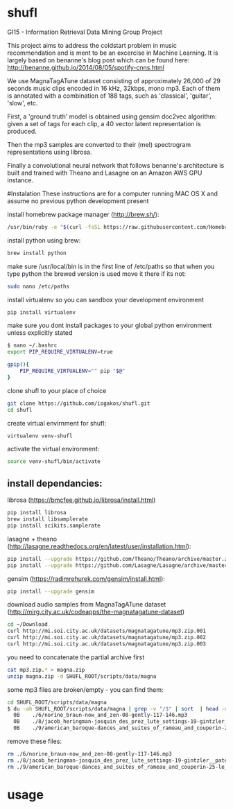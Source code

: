 # shufl
GI15 - Information Retrieval Data Mining Group Project

This project aims to address the coldstart problem in music recommendation and is ment to be an excercise in Machine Learning. It is largely based on benanne's blog post which can be found here: http://benanne.github.io/2014/08/05/spotify-cnns.html

We use MagnaTagATune dataset consisting of approximately 26,000 of 29 seconds music clips encoded in 16 kHz, 32kbps, mono mp3. Each of them is annotated with a combination of 188 tags, such as 'classical', 'guitar', 'slow', etc. 

First, a 'ground truth' model is obtained using gensim doc2vec algorithm: given a set of tags for each clip, a 40 vector latent representation is produced.

Then the mp3 samples are converted to their (mel) spectrogram representations using librosa.

Finally a convolutional neural network that follows benanne's architecture is built and trained with Theano and Lasagne on an Amazon AWS GPU instance.

#Instalation
These instructions are for a computer running MAC OS X and assume no previous python development present

install homebrew package manager (http://brew.sh/):
```bash
/usr/bin/ruby -e "$(curl -fsSL https://raw.githubusercontent.com/Homebrew/install/master/install)"
```

install python using brew:
```bash
brew install python
```

make sure /usr/local/bin is in the first line of /etc/paths so that when you type python the brewed version is used
move it there if its not:
```bash
sudo nano /etc/paths
```

install virtualenv so you can sandbox your development environment
```bash
pip install virtualenv
```

make sure you dont install packages to your global python environment unless explicitly stated
```bash
$ nano ~/.bashrc
export PIP_REQUIRE_VIRTUALENV=true

gpip(){
    PIP_REQUIRE_VIRTUALENV="" pip "$@"
}
```

clone shufl to your place of choice
```bash
git clone https://github.com/iogakos/shufl.git
cd shufl
```

create virtual envirnment for shufl:
```bash
virtualenv venv-shufl
```

activate the virtual environment:
```bash
source venv-shufl/bin/activate
```

## install dependancies:
librosa (https://bmcfee.github.io/librosa/install.html)
```bash
pip install librosa
brew install libsamplerate
pip install scikits.samplerate
```

lasagne + theano (http://lasagne.readthedocs.org/en/latest/user/installation.html):
```bash
pip install --upgrade https://github.com/Theano/Theano/archive/master.zip
pip install --upgrade https://github.com/Lasagne/Lasagne/archive/master.zip
```
gensim (https://radimrehurek.com/gensim/install.html):
```bash
pip install --upgrade gensim
```

download audio samples from MagnaTagATune dataset (http://mirg.city.ac.uk/codeapps/the-magnatagatune-dataset)
```bash
cd ~/Download
curl http://mi.soi.city.ac.uk/datasets/magnatagatune/mp3.zip.001
curl http://mi.soi.city.ac.uk/datasets/magnatagatune/mp3.zip.002
curl http://mi.soi.city.ac.uk/datasets/magnatagatune/mp3.zip.003
```

you need to concatenate the partial archive first
```bash
cat mp3.zip.* > magna.zip
unzip magna.zip -d SHUFL_ROOT/scripts/data/magna
```

some mp3 files are broken/empty - you can find them:
```bash
cd SHUFL_ROOT/scripts/data/magna
$ du -ah SHUFL_ROOT/scripts/data/magna | grep -v "/$" | sort  | head -n 20
  0B	./6/norine_braun-now_and_zen-08-gently-117-146.mp3
  0B	./8/jacob_heringman-josquin_des_prez_lute_settings-19-gintzler__pater_noster-204-233.mp3
  0B	./9/american_baroque-dances_and_suites_of_rameau_and_couperin-25-le_petit_rien_xiveme_ordre_couperin-88-117.mp3
```

remove these files:
```bash
rm ./6/norine_braun-now_and_zen-08-gently-117-146.mp3
rm ./8/jacob_heringman-josquin_des_prez_lute_settings-19-gintzler__pater_noster-204-233.mp3
rm ./9/american_baroque-dances_and_suites_of_rameau_and_couperin-25-le_petit_rien_xiveme_ordre_couperin-88-117.mp3
```


# usage
